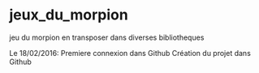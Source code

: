 # jeux_du_morpion
jeu du morpion en transposer dans diverses bibliotheques

Le 18/02/2016:
Premiere connexion dans Github
Création du projet dans Github
